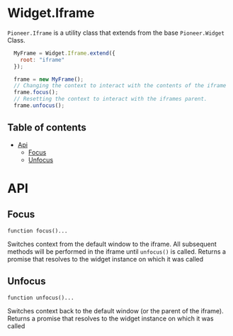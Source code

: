 Widget.Iframe
===========

`Pioneer.Iframe` is a utility class that extends from the base `Pioneer.Widget` Class.

```js
  MyFrame = Widget.Iframe.extend({
    root: "iframe"
  });

  frame = new MyFrame();
  // Changing the context to interact with the contents of the iframe
  frame.focus();
  // Resetting the context to interact with the iframes parent.
  frame.unfocus();
```

## Table of contents
  * [Api](#api)
    * [Focus](#focus)
    * [Unfocus](#unfocus)

# API

## Focus

  `function focus()...`

  Switches context from the default window to the iframe. All subsequent methods will be performed in the iframe until `unfocus()` is called.
  Returns a promise that resolves to the widget instance on which it was called

## Unfocus

  `function unfocus()...`

  Switches context back to the default window (or the parent of the iframe).
  Returns a promise that resolves to the widget instance on which it was called
